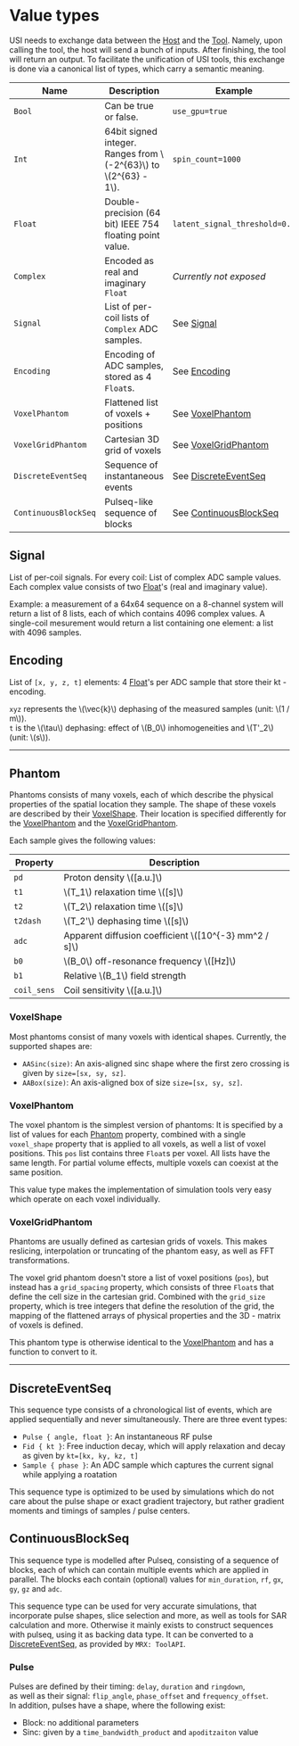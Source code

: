 # Value types

USI needs to exchange data between the [Host](../tool_host.md#host) and the [Tool](../tool_host.md#tool).
Namely, upon calling the tool, the host will send a bunch of inputs.
After finishing, the tool will return an output.
To facilitate the unification of USI tools, this exchange is done via a canonical list of types, which carry a semantic meaning.


| Name | Description | Example |
| ---- | ----------- | ------- |
| `Bool` | Can be true or false. | `use_gpu=true` |
| `Int` | 64bit signed integer. Ranges from \\(-2^{63}\\) to \\(2^{63} - 1\\). | `spin_count=1000` |
| `Float` | Double-precision (64 bit) IEEE 754 floating point value. | `latent_signal_threshold=0.1` |
| `Complex` | Encoded as real and imaginary `Float` | _Currently not exposed_ |
| `Signal` | List of per-coil lists of `Complex` ADC samples. | See [Signal](#signal) |
| `Encoding` | Encoding of ADC samples, stored as 4 `Float`s. | See [Encoding](#encoding) |
| `VoxelPhantom` | Flattened list of voxels + positions | See [VoxelPhantom](#voxelphantom) |
| `VoxelGridPhantom` | Cartesian 3D grid of voxels | See [VoxelGridPhantom](#voxelgridphantom) |
| `DiscreteEventSeq` | Sequence of instantaneous events | See [DiscreteEventSeq](#discreteeventseq) |
| `ContinuousBlockSeq` | Pulseq-like sequence of blocks | See [ContinuousBlockSeq](#continuousblockseq) |


## Signal

List of per-coil signals.
For every coil: List of complex ADC sample values.
Each complex value consists of two [Float](#float)'s (real and imaginary value).

Example: a measurement of a 64x64 sequence on a 8-channel system will return a list of 8 lists, each of which contains 4096 complex values.
A single-coil mesurement would return a list containing one element: a list with 4096 samples.


## Encoding

List of `[x, y, z, t]` elements: 4 [Float](#float)'s per ADC sample that store their kt - encoding.

`xyz` represents the \\(\vec{k}\\) dephasing of the measured samples (unit: \\(1 / m\\)). \
`t` is the \\(\tau\\) dephasing: effect of \\(B_0\\) inhomogeneities and \\(T'_2\\) (unit: \\(s\\)).


---

## Phantom

Phantoms consists of many voxels, each of which describe the physical properties of the spatial location they sample.
The shape of these voxels are described by their [VoxelShape](#voxelshape).
Their location is specified differently for the [VoxelPhantom](#voxelphantom) and the [VoxelGridPhantom](#voxelgridphantom).

Each sample gives the following values:

| Property | Description |
| -------- | ----------- |
| `pd` | Proton density \\([a.u.]\\) |
| `t1` | \\(T_1\\) relaxation time \\([s]\\) |
| `t2` | \\(T_2\\) relaxation time \\([s]\\) |
| `t2dash` | \\(T_2'\\) dephasing time \\([s]\\) |
| `adc` | Apparent diffusion coefficient \\([10^{-3} mm^2 / s]\\) |
| `b0` | \\(B_0\\) off-resonance frequency \\([Hz]\\) |
| `b1` | Relative \\(B_1\\) field strength |
| `coil_sens` | Coil sensitivity \\([a.u.]\\) |


### VoxelShape
Most phantoms consist of many voxels with identical shapes. Currently, the supported shapes are:
- `AASinc(size)`: An axis-aligned sinc shape where the first zero crossing is given by `size=[sx, sy, sz]`.
- `AABox(size)`: An axis-aligned box of size `size=[sx, sy, sz]`.


### VoxelPhantom

The voxel phantom is the simplest version of phantoms:
It is specified by a list of values for each [Phantom](#phantom) property, combined with a single `voxel_shape` property that is applied to all voxels, as well a list of voxel positions.
This `pos` list contains three `Float`s per voxel. All lists have the same length.
For partial volume effects, multiple voxels can coexist at the same position.

This value type makes the implementation of simulation tools very easy which operate on each voxel individually.


### VoxelGridPhantom

Phantoms are usually defined as cartesian grids of voxels.
This makes reslicing, interpolation or truncating of the phantom easy, as well as FFT transformations.

The voxel grid phantom doesn't store a list of voxel positions (`pos`), but instead has a `grid_spacing` property, which consists of three `Float`s that define the cell size in the cartesian grid.
Combined with the `grid_size` property, which is tree integers that define the resolution of the grid, the mapping of the flattened arrays of physical properties and the 3D - matrix of voxels is defined.

This phantom type is otherwise identical to the [VoxelPhantom](#voxelphantom) and has a function to convert to it.


---

## DiscreteEventSeq

This sequence type consists of a chronological list of events, which are applied sequentially and never simultaneously.
There are three event types:
- `Pulse { angle, float }`: An instantaneous RF pulse
- `Fid { kt }`: Free induction decay, which will apply relaxation and decay as given by `kt=[kx, ky, kz, t]`
- `Sample { phase }`: An ADC sample which captures the current signal while applying a roatation

This sequence type is optimized to be used by simulations which do not care about the pulse shape or exact gradient trajectory, but rather gradient moments and timings of samples / pulse centers.


## ContinuousBlockSeq

This sequence type is modelled after Pulseq, consisting of a sequence of blocks, each of which can contain multiple events which are applied in parallel.
The blocks each contain (optional) values for `min_duration`, `rf`, `gx`, `gy`, `gz` and `adc`.

This sequence type can be used for very accurate simulations, that incorporate pulse shapes, slice selection and more, as well as tools for SAR calculation and more.
Otherwise it mainly exists to construct sequences with pulseq, using it as backing data type.
It can be converted to a [DiscreteEventSeq](#discreteeventseq), as provided by `MRX: ToolAPI`.

### Pulse

Pulses are defined by their timing: `delay`, `duration` and `ringdown`, \
as well as their signal: `flip_angle`, `phase_offset` and `frequency_offset`. \
In addition, pulses have a shape, where the following exist:
- Block: no additional parameters
- Sinc: given by a `time_bandwidth_product` and `apoditzaiton` value
